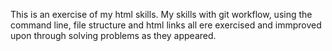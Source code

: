This is an exercise of my html skills. 
My skills with git workflow, using the command line, file structure and html links all ere exercised and immproved upon through solving problems as they appeared.
